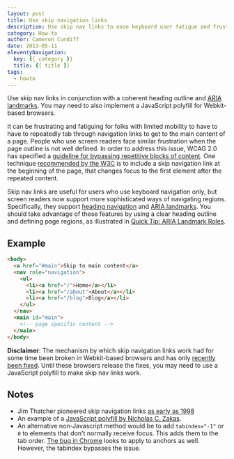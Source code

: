 ```yaml
---
layout: post
title: Use skip navigation links
description: Use skip nav links to ease keyboard user fatigue and frustration.
category: How-to
author: Cameron Cundiff
date: 2013-05-11
eleventyNavigation:
  key: {{ category }}
  title: {{ title }}
tags:
  - howto
---
```


Use skip nav links in conjunction with a coherent heading outline and [ARIA landmarks](/posts/2013-01-14-aria-landmark-roles/). You may need to also implement a JavaScript polyfill for Webkit-based browsers.

It can be frustrating and fatiguing for folks with limited mobility to have to have to repeatedly tab through navigation links to get to the main content of a page. People who use screen readers face similar frustration when the page outline is not well defined. In order to address this issue, WCAG 2.0 has specified a [guideline for bypassing repetitive blocks of content](https://www.w3.org/TR/UNDERSTANDING-WCAG20/navigation-mechanisms-skip.html). One technique [recommended by the W3C](https://www.w3.org/TR/2012/NOTE-WCAG20-TECHS-20120103/G1) is to include a skip navigation link at the beginning of the page, that changes focus to the first element after the repeated content.

Skip nav links are useful for users who use keyboard navigation only, but screen readers now support more sophisticated ways of navigating regions. Specifically, they support [heading navigation](https://www.w3.org/TR/2012/NOTE-WCAG20-TECHS-20120103/H69) and [ARIA landmarks](https://www.w3.org/WAI/intro/aria). You should take advantage of these features by using a clear heading outline and defining page regions, as illustrated in [Quick Tip: ARIA Landmark Roles](https://a11yproject.com/posts/2013-01-14-aria-landmark-roles/).


## Example

```html
<body>
  <a href="#main">Skip to main content</a>
  <nav role="navigation">
    <ul>
      <li><a href="/">Home</a></li>
      <li><a href="/about">About</a></li>
      <li><a href="/blog">Blog</a></li>
    </ul>
  </nav>
  <main id="main">
    <!-- page specific content -->
  </main>
</body>
```

**Disclaimer**: The mechanism by which skip navigation links work had for some time been broken in Webkit-based browsers and has only [recently been fixed](https://code.google.com/p/chromium/issues/detail?id=37721). Until these browsers release the fixes, you may need to use a JavaScript polyfill to make skip nav links work.


## Notes

* Jim Thatcher pioneered skip navigation links [as early as 1998](https://www.jimthatcher.com/skipnavold.htm)
* An example of a [JavaScript polyfill by Nicholas C. Zakas](https://www.nczonline.net/blog/2013/01/15/fixing-skip-to-content-links/).
* An alternative non-Javascript method would be to add `tabindex="-1"` or `0` to elements that don't normally receive focus. This adds them to the tab order. [The bug in Chrome](https://code.google.com/p/chromium/issues/detail?id=37721) looks to apply to anchors as well. However, the tabindex bypasses the issue.
